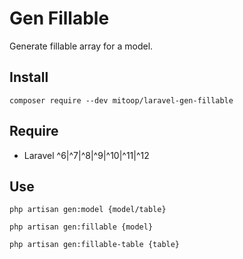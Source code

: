 # Gen Fillable
Generate fillable array for a model.

## Install
```shell
composer require --dev mitoop/laravel-gen-fillable
```

## Require
- Laravel ^6|^7|^8|^9|^10|^11|^12

## Use
`php artisan gen:model {model/table}`

`php artisan gen:fillable {model}`

`php artisan gen:fillable-table {table}`
